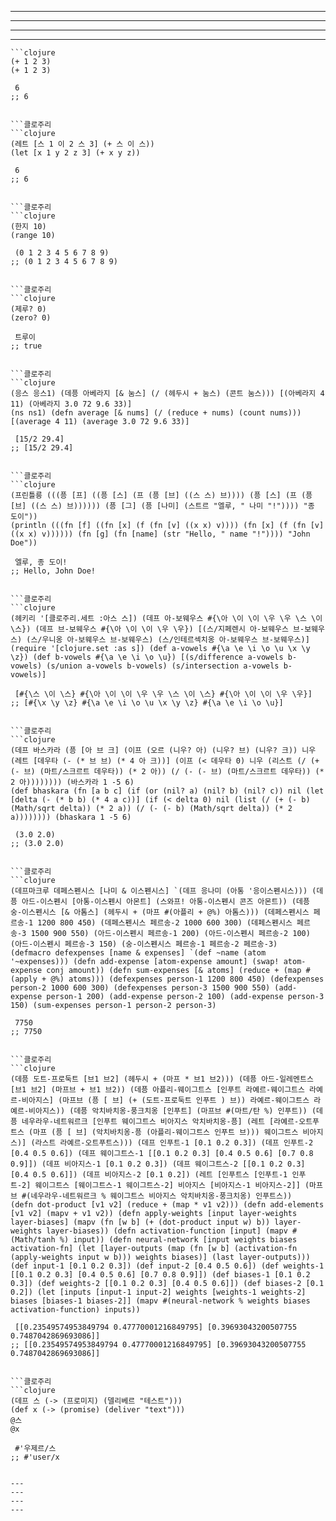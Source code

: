 
---
---
---
---

```클로주리
```clojure
(+ 1 2 3)
(+ 1 2 3)

 6
;; 6
```
```

```클로주리
```clojure
(레트 [스 1 이 2 스 3] (+ 스 이 스))
(let [x 1 y 2 z 3] (+ x y z))

 6
;; 6
```
```

```클로주리
```clojure
(한지 10)
(range 10)

 (0 1 2 3 4 5 6 7 8 9)
;; (0 1 2 3 4 5 6 7 8 9)
```
```

```클로주리
```clojure
(제루? 0)
(zero? 0)

 트루이
;; true
```
```

```클로주리
```clojure
(응스 응스1) (데픙 아베라지 [& 눔스] (/ (헤두시 + 눔스) (콘트 눔스))) [(아베라지 4 11) (아베라지 3.0 72 9.6 33)]
(ns ns1) (defn average [& nums] (/ (reduce + nums) (count nums))) [(average 4 11) (average 3.0 72 9.6 33)]

 [15/2 29.4]
;; [15/2 29.4]
```
```

```클로주리
```clojure
(프린틀릉 (((픙 [프] ((픙 [스] (프 (픙 [브] ((스 스) 브)))) (픙 [스] (프 (픙 [브] ((스 스) 브)))))) (픙 [그] (픙 [나미] (스트르 "엘루, " 나미 "!")))) "종 도이"))
(println (((fn [f] ((fn [x] (f (fn [v] ((x x) v)))) (fn [x] (f (fn [v] ((x x) v)))))) (fn [g] (fn [name] (str "Hello, " name "!")))) "John Doe"))

 엘루, 종 도이!
;; Hello, John Doe!
```
```

```클로주리
```clojure
(헤키리 '[클로주리.세트 :아스 스]) (데프 아-보웨우스 #{\아 \이 \이 \우 \우 \스 \이 \스}) (데프 브-보웨우스 #{\아 \이 \이 \우 \우}) [(스/지페렌시 아-보웨우스 브-보웨우스) (스/우니옹 아-보웨우스 브-보웨우스) (스/인테르섹치옹 아-보웨우스 브-보웨우스)]
(require '[clojure.set :as s]) (def a-vowels #{\a \e \i \o \u \x \y \z}) (def b-vowels #{\a \e \i \o \u}) [(s/difference a-vowels b-vowels) (s/union a-vowels b-vowels) (s/intersection a-vowels b-vowels)]

 [#{\스 \이 \스} #{\아 \이 \이 \우 \우 \스 \이 \스} #{\아 \이 \이 \우 \우}]
;; [#{\x \y \z} #{\a \e \i \o \u \x \y \z} #{\a \e \i \o \u}]
```
```

```클로주리
```clojure
(데프 바스카라 (픙 [아 브 크] (이프 (오르 (니우? 아) (니우? 브) (니우? 크)) 니우 (레트 [데우타 (- (* 브 브) (* 4 아 크))] (이프 (< 데우타 0) 니우 (리스트 (/ (+ (- 브) (마트/스크르트 데우타)) (* 2 아)) (/ (- (- 브) (마트/스크르트 데우타)) (* 2 아)))))))) (바스카라 1 -5 6)
(def bhaskara (fn [a b c] (if (or (nil? a) (nil? b) (nil? c)) nil (let [delta (- (* b b) (* 4 a c))] (if (< delta 0) nil (list (/ (+ (- b) (Math/sqrt delta)) (* 2 a)) (/ (- (- b) (Math/sqrt delta)) (* 2 a)))))))) (bhaskara 1 -5 6)

 (3.0 2.0)
;; (3.0 2.0)
```
```

```클로주리
```clojure
(데프마크루 데페스펜시스 [나미 & 이스펜시스] `(데프 응나미 (아통 '응이스펜시스))) (데픙 아드-이스펜시 [아통-이스펜시 아몬트] (스와프! 아통-이스펜시 콘즈 아몬트)) (데픙 숭-이스펜시스 [& 아톰스] (헤두시 + (마프 #(아플리 + @%) 아톰스))) (데페스펜시스 페르송-1 1200 800 450) (데페스펜시스 페르송-2 1000 600 300) (데페스펜시스 페르송-3 1500 900 550) (아드-이스펜시 페르송-1 200) (아드-이스펜시 페르송-2 100) (아드-이스펜시 페르송-3 150) (숭-이스펜시스 페르송-1 페르송-2 페르송-3)
(defmacro defexpenses [name & expenses] `(def ~name (atom '~expenses))) (defn add-expense [atom-expense amount] (swap! atom-expense conj amount)) (defn sum-expenses [& atoms] (reduce + (map #(apply + @%) atoms))) (defexpenses person-1 1200 800 450) (defexpenses person-2 1000 600 300) (defexpenses person-3 1500 900 550) (add-expense person-1 200) (add-expense person-2 100) (add-expense person-3 150) (sum-expenses person-1 person-2 person-3)

 7750
;; 7750
```
```

```클로주리
```clojure
(데픙 도트-프로둑트 [브1 브2] (헤두시 + (마프 * 브1 브2))) (데픙 아드-일레멘트스 [브1 브2] (마프브 + 브1 브2)) (데픙 아플리-웨이그트스 [인푸트 라예르-웨이그트스 라예르-비아지스] (마프브 (픙 [ 브] (+ (도트-프로둑트 인푸트 ) 브)) 라예르-웨이그트스 라예르-비아지스)) (데픙 악치바치옹-풍크치옹 [인푸트] (마프브 #(마트/탄 %) 인푸트)) (데픙 네우라우-네트워르크 [인푸트 웨이그트스 비아지스 악치바치옹-픙] (레트 [라예르-오트푸트스 (마프 (픙 [ 브] (악치바치옹-픙 (아플리-웨이그트스 인푸트 브))) 웨이그트스 비아지스)] (라스트 라예르-오트푸트스))) (데프 인푸트-1 [0.1 0.2 0.3]) (데프 인푸트-2 [0.4 0.5 0.6]) (데프 웨이그트스-1 [[0.1 0.2 0.3] [0.4 0.5 0.6] [0.7 0.8 0.9]]) (데프 비아지스-1 [0.1 0.2 0.3]) (데프 웨이그트스-2 [[0.1 0.2 0.3] [0.4 0.5 0.6]]) (데프 비아지스-2 [0.1 0.2]) (레트 [인푸트스 [인푸트-1 인푸트-2] 웨이그트스 [웨이그트스-1 웨이그트스-2] 비아지스 [비아지스-1 비아지스-2]] (마프브 #(네우라우-네트워르크 % 웨이그트스 비아지스 악치바치옹-풍크치옹) 인푸트스))
(defn dot-product [v1 v2] (reduce + (map * v1 v2))) (defn add-elements [v1 v2] (mapv + v1 v2)) (defn apply-weights [input layer-weights layer-biases] (mapv (fn [w b] (+ (dot-product input w) b)) layer-weights layer-biases)) (defn activation-function [input] (mapv #(Math/tanh %) input)) (defn neural-network [input weights biases activation-fn] (let [layer-outputs (map (fn [w b] (activation-fn (apply-weights input w b))) weights biases)] (last layer-outputs))) (def input-1 [0.1 0.2 0.3]) (def input-2 [0.4 0.5 0.6]) (def weights-1 [[0.1 0.2 0.3] [0.4 0.5 0.6] [0.7 0.8 0.9]]) (def biases-1 [0.1 0.2 0.3]) (def weights-2 [[0.1 0.2 0.3] [0.4 0.5 0.6]]) (def biases-2 [0.1 0.2]) (let [inputs [input-1 input-2] weights [weights-1 weights-2] biases [biases-1 biases-2]] (mapv #(neural-network % weights biases activation-function) inputs))

 [[0.23549574953849794 0.47770001216849795] [0.39693043200507755 0.7487042869693086]]
;; [[0.23549574953849794 0.47770001216849795] [0.39693043200507755 0.7487042869693086]]
```
```

```클로주리
```clojure
(데프 스 (-> (프로미지) (델리베르 "테스트")))
(def x (-> (promise) (deliver "text")))
@스
@x

 #'우제르/스
;; #'user/x
```
```

---
---
---
---
